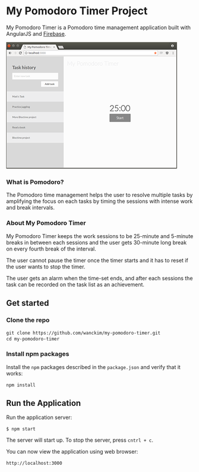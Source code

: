 # My Pomodoro Timer Project

My Pomodoro Timer is a Pomodoro time management application built with AngularJS and [Firebase](https://firebase.google.com/).

![preview](/app/assets/images/my-pomodoro-timer_preview.png)

### What is Pomodoro?

The Pomodoro time management helps the user to resolve multiple tasks by amplifying the focus on each tasks by timing the sessions with intense work and break intervals.

### About My Pomodoro Timer

My Pomodoro Timer keeps the work sessions to be 25-minute and 5-minute breaks in between each sessions and the user gets 30-minute long break on every fourth break of the interval.

The user cannot pause the timer once the timer starts and it has to reset if the user wants to stop the timer.

The user gets an alarm when the time-set ends, and after each sessions the task can be recorded on the task list as an achievement.


## Get started

### Clone the repo

```shell
git clone https://github.com/wanckim/my-pomodoro-timer.git
cd my-pomodoro-timer
```

### Install npm packages

Install the `npm` packages described in the `package.json` and verify that it works:

```shell
npm install
```

## Run the Application

Run the application server:

```
$ npm start
```

The server will start up. To stop the server, press `cntrl + c`.


You can now view the application using web browser:

```
http://localhost:3000
```
